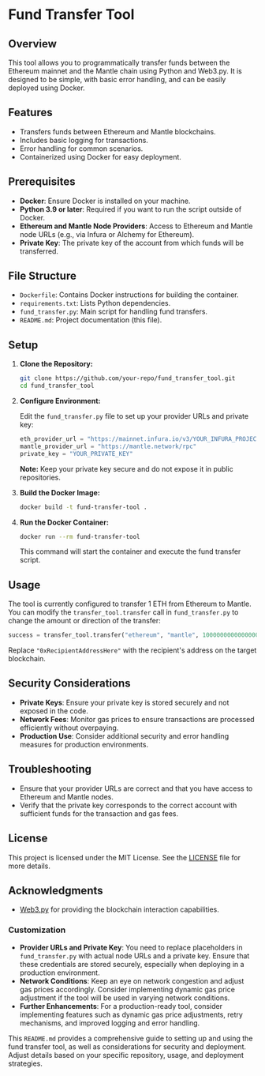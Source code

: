 # Fund Transfer Tool

## Overview

This tool allows you to programmatically transfer funds between the Ethereum mainnet and the Mantle chain using Python and Web3.py. It is designed to be simple, with basic error handling, and can be easily deployed using Docker.

## Features

- Transfers funds between Ethereum and Mantle blockchains.
- Includes basic logging for transactions.
- Error handling for common scenarios.
- Containerized using Docker for easy deployment.

## Prerequisites

- **Docker**: Ensure Docker is installed on your machine.
- **Python 3.9 or later**: Required if you want to run the script outside of Docker.
- **Ethereum and Mantle Node Providers**: Access to Ethereum and Mantle node URLs (e.g., via Infura or Alchemy for Ethereum).
- **Private Key**: The private key of the account from which funds will be transferred.

## File Structure

- `Dockerfile`: Contains Docker instructions for building the container.
- `requirements.txt`: Lists Python dependencies.
- `fund_transfer.py`: Main script for handling fund transfers.
- `README.md`: Project documentation (this file).

## Setup

1. **Clone the Repository:**

   ```bash
   git clone https://github.com/your-repo/fund_transfer_tool.git
   cd fund_transfer_tool
   ```

2. **Configure Environment:**

   Edit the `fund_transfer.py` file to set up your provider URLs and private key:

   ```python
   eth_provider_url = "https://mainnet.infura.io/v3/YOUR_INFURA_PROJECT_ID"
   mantle_provider_url = "https://mantle.network/rpc"
   private_key = "YOUR_PRIVATE_KEY"
   ```

   **Note:** Keep your private key secure and do not expose it in public repositories.

3. **Build the Docker Image:**

   ```bash
   docker build -t fund-transfer-tool .
   ```

4. **Run the Docker Container:**

   ```bash
   docker run --rm fund-transfer-tool
   ```

   This command will start the container and execute the fund transfer script.

## Usage

The tool is currently configured to transfer 1 ETH from Ethereum to Mantle. You can modify the `transfer_tool.transfer` call in `fund_transfer.py` to change the amount or direction of the transfer:

```python
success = transfer_tool.transfer("ethereum", "mantle", 1000000000000000000, "0xRecipientAddressHere")
```

Replace `"0xRecipientAddressHere"` with the recipient's address on the target blockchain.

## Security Considerations

- **Private Keys**: Ensure your private key is stored securely and not exposed in the code.
- **Network Fees**: Monitor gas prices to ensure transactions are processed efficiently without overpaying.
- **Production Use**: Consider additional security and error handling measures for production environments.

## Troubleshooting

- Ensure that your provider URLs are correct and that you have access to Ethereum and Mantle nodes.
- Verify that the private key corresponds to the correct account with sufficient funds for the transaction and gas fees.

## License

This project is licensed under the MIT License. See the [LICENSE](LICENSE) file for more details.

## Acknowledgments

- [Web3.py](https://github.com/ethereum/web3.py) for providing the blockchain interaction capabilities.

### Customization

- **Provider URLs and Private Key**: You need to replace placeholders in `fund_transfer.py` with actual node URLs and a private key. Ensure that these credentials are stored securely, especially when deploying in a production environment.
- **Network Conditions**: Keep an eye on network congestion and adjust gas prices accordingly. Consider implementing dynamic gas price adjustment if the tool will be used in varying network conditions.
- **Further Enhancements**: For a production-ready tool, consider implementing features such as dynamic gas price adjustments, retry mechanisms, and improved logging and error handling. 

This `README.md` provides a comprehensive guide to setting up and using the fund transfer tool, as well as considerations for security and deployment. Adjust details based on your specific repository, usage, and deployment strategies.